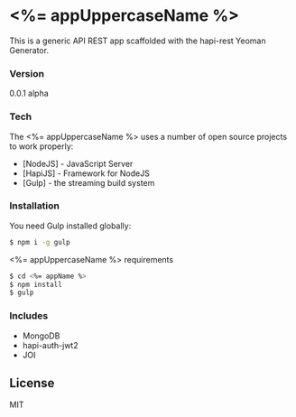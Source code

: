 # <%= appUppercaseName %>
This is a generic API REST app scaffolded with the hapi-rest Yeoman Generator.

### Version
0.0.1 alpha

### Tech
The <%= appUppercaseName %> uses a number of open source projects to work properly:

* [NodeJS] - JavaScript Server
* [HapiJS] - Framework for NodeJS
* [Gulp] - the streaming build system

### Installation
You need Gulp installed globally:
```sh
$ npm i -g gulp
```

<%= appUppercaseName %> requirements
```sh
$ cd <%= appName %>
$ npm install
$ gulp
```

### Includes
* MongoDB
* hapi-auth-jwt2
* JOI

## License
MIT
